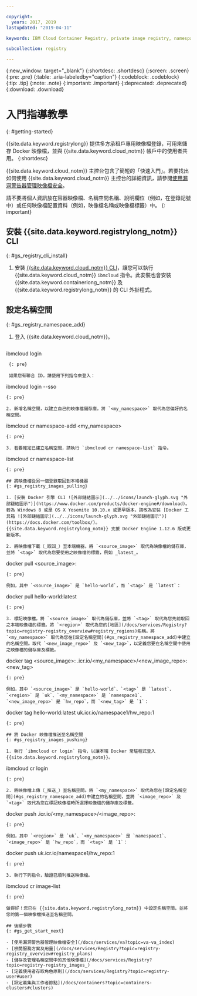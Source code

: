 ```yaml
---

copyright:
  years: 2017, 2019
lastupdated: "2019-04-11"

keywords: IBM Cloud Container Registry, private image registry, namespaces, image security, cli, namespaces, tutorial, Docker, images, registry

subcollection: registry

---
```


{:new_window: target="_blank"}
{:shortdesc: .shortdesc}
{:screen: .screen}
{:pre: .pre}
{:table: .aria-labeledby="caption"}
{:codeblock: .codeblock}
{:tip: .tip}
{:note: .note}
{:important: .important}
{:deprecated: .deprecated}
{:download: .download}

# 入門指導教學
{: #getting-started}

{{site.data.keyword.registrylong}} 提供多方承租戶專用映像檔登錄，可用來儲存 Docker 映像檔，並與 {{site.data.keyword.cloud_notm}} 帳戶中的使用者共用。
{:shortdesc}

{{site.data.keyword.cloud_notm}} 主控台包含了簡短的「快速入門」。若要找出如何使用 {{site.data.keyword.cloud_notm}} 主控台的詳細資訊，請參閱[使用漏洞警告器管理映像檔安全](/docs/services/va?topic=va-va_index)。

請不要將個人資訊放在容器映像檔、名稱空間名稱、說明欄位（例如，在登錄記號中）或任何映像檔配置資料（例如，映像檔名稱或映像檔標籤）中。
{: important}

## 安裝 {{site.data.keyword.registrylong_notm}} CLI
{: #gs_registry_cli_install}

1. 安裝 [{{site.data.keyword.cloud_notm}} CLI](/docs/cli?topic=cloud-cli-ibmcloud-cli#ibmcloud-cli)，讓您可以執行 {{site.data.keyword.cloud_notm}} `ibmcloud` 指令。此安裝也會安裝 {{site.data.keyword.containerlong_notm}} 及 {{site.data.keyword.registrylong_notm}} 的 CLI 外掛程式。

## 設定名稱空間
{: #gs_registry_namespace_add}

1. 登入 {{site.data.keyword.cloud_notm}}。

   ```
  ibmcloud login
  ```
   {: pre}

   如果您有聯合 ID，請使用下列指令來登入：

   ```
   ibmcloud login --sso
   ```
   {: pre}

2. 新增名稱空間，以建立自己的映像檔儲存庫。將 `<my_namespace>` 取代為您偏好的名稱空間。

   ```
   ibmcloud cr namespace-add <my_namespace>
   ```
   {: pre}

3. 若要確定已建立名稱空間，請執行 `ibmcloud cr namespace-list` 指令。

   ```
   ibmcloud cr namespace-list
   ```
   {: pre}

## 將映像檔從另一個登錄取回到本端機器
{: #gs_registry_images_pulling}

1. [安裝 Docker 引擎 CLI ![外部鏈結圖示](../../icons/launch-glyph.svg "外部鏈結圖示")](https://www.docker.com/products/docker-engine#/download)。若為 Windows 8 或是 OS X Yosemite 10.10.x 或更早版本，請改為安裝 [Docker 工具箱 ![外部鏈結圖示](../../icons/launch-glyph.svg "外部鏈結圖示")](https://docs.docker.com/toolbox/)。{{site.data.keyword.registrylong_notm}} 支援 Docker Engine 1.12.6 版或更新版本。

2. 將映像檔下載（_取回_）至本端機器。將 `<source_image>` 取代為映像檔的儲存庫，並將 `<tag>` 取代為您要使用之映像檔的標籤，例如 _latest_。

   ```
   docker pull <source_image>:<tag>
   ```
   {: pre}

   例如，其中 `<source_image>` 是 `hello-world`，而 `<tag>` 是 `latest`：

   ```
   docker pull hello-world:latest
   ```
   {: pre}

3. 標記映像檔。將 `<source_image>` 取代為儲存庫，並將 `<tag>` 取代為您先前取回之本端映像檔的標籤。將 `<region>` 取代為您的[地區](/docs/services/Registry?topic=registry-registry_overview#registry_regions)名稱。將 `<my_namespace>` 取代為您在[設定名稱空間](#gs_registry_namespace_add)中建立的名稱空間。取代 `<new_image_repo>` 及 `<new_tag>`，以定義您要在名稱空間中使用之映像檔的儲存庫及標籤。

   ```
   docker tag <source_image>:<tag> <region>.icr.io/<my_namespace>/<new_image_repo>:<new_tag>
   ```
   {: pre}

   例如，其中 `<source_image>` 是 `hello-world`、`<tag>` 是 `latest`、`<region>` 是 `uk`、`<my_namespace>` 是 `namespace1`、`<new_image_repo>` 是 `hw_repo`，而 `<new_tag>` 是 `1`：

   ```
   docker tag hello-world:latest uk.icr.io/namespace1/hw_repo:1
   ```
   {: pre}

## 將 Docker 映像檔推送至名稱空間
{: #gs_registry_images_pushing}

1. 執行 `ibmcloud cr login` 指令，以讓本端 Docker 常駐程式登入 {{site.data.keyword.registrylong_notm}}。

   ```
   ibmcloud cr login
   ```
   {: pre}

2. 將映像檔上傳（_推送_）至名稱空間。將 `<my_namespace>` 取代為您在[設定名稱空間](#gs_registry_namespace_add)中建立的名稱空間，並將 `<image_repo>` 及 `<tag>` 取代為您在標記映像檔時所選擇映像檔的儲存庫及標籤。

   ```
   docker push <region>.icr.io/<my_namespace>/<image_repo>:<tag>
   ```
   {: pre}
   
   例如，其中 `<region>` 是 `uk`、`<my_namespace>` 是 `namespace1`、`<image_repo>` 是 `hw_repo`，而 `<tag>` 是 `1`：

   ```
   docker push uk.icr.io/namespace1/hw_repo:1
   ```
   {: pre}

3. 執行下列指令，驗證已順利推送映像檔。

   ```
   ibmcloud cr image-list
   ```
   {: pre}

做得好！您已在 {{site.data.keyword.registrylong_notm}} 中設定名稱空間，並將您的第一個映像檔推送至名稱空間。

## 後續步驟
{: #gs_get_start_next}

- [使用漏洞警告器管理映像檔安全](/docs/services/va?topic=va-va_index)
- [檢閱服務方案及用量](/docs/services/Registry?topic=registry-registry_overview#registry_plans)
- [儲存及管理名稱空間中的其他映像檔](/docs/services/Registry?topic=registry-registry_images_)
- [定義使用者存取角色原則](/docs/services/Registry?topic=registry-user#user)
- [設定叢集與工作者節點](/docs/containers?topic=containers-clusters#clusters)
